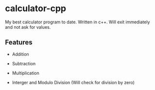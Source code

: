 # calculator-cpp
My best calculator program to date. Written in c++. Will exit immediately and not ask for values.

## Features

* Addition

* Subtraction

* Multiplication

* Interger and Modulo Division (Will check for division by zero)

